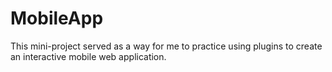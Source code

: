 # MobileApp

This mini-project served as a way for me to practice using plugins to create an interactive mobile web application.
